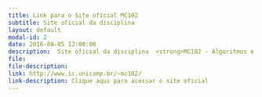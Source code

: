 ```yaml
---
title: Link para o Site oficial MC102
subtitle: Site oficial da disciplina
layout: default
modal-id: 2
date: 2016-08-05 12:00:00
description:  Site oficial da disciplina  <strong>MC102 - Algoritmos e Programação de Computadores</strong>
file: 
file-description: 
link: http://www.ic.unicamp.br/~mc102/
link-description: Clique aqui para acessar o site oficial
---
```

